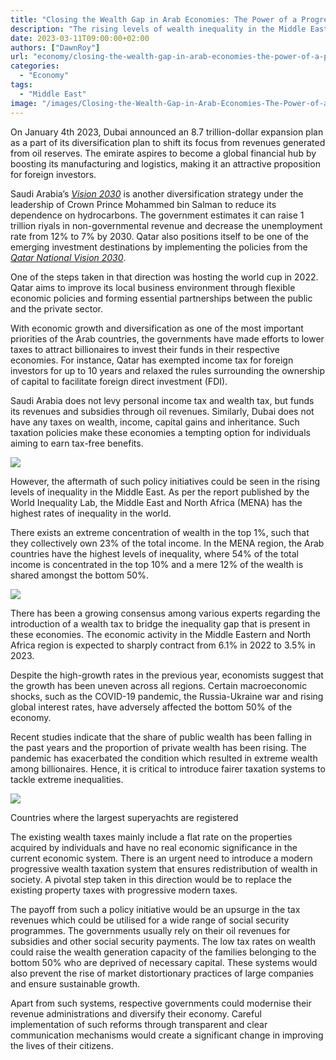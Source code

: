 ```yaml
---
title: "Closing the Wealth Gap in Arab Economies: The Power of a Progressive Taxation System"
description: "The rising levels of wealth inequality in the Middle East sparks debate over the need for progressive taxation models to bridge the extreme concentration of wealth in the region."
date: 2023-03-11T09:00:00+02:00
authors: ["DawnRoy"]
url: "economy/closing-the-wealth-gap-in-arab-economies-the-power-of-a-progressive-taxation-system"
categories:
  - "Economy"
tags:
  - "Middle East"
image: "/images/Closing-the-Wealth-Gap-in-Arab-Economies-The-Power-of-a-Progressive-Taxation-System.jpg"
---
```

On January 4th 2023, Dubai announced an 8.7 trillion-dollar expansion plan as a part of its diversification plan to shift its focus from revenues generated from oil reserves. The emirate aspires to become a global financial hub by boosting its manufacturing and logistics, making it an attractive proposition for foreign investors.

Saudi Arabia’s [_Vision 2030_](https://www.vision2030.gov.sa/) is another diversification strategy under the leadership of Crown Prince Mohammed bin Salman to reduce its dependence on hydrocarbons. The government estimates it can raise 1 trillion riyals in non-governmental revenue and decrease the unemployment rate from 12% to 7% by 2030. Qatar also positions itself to be one of the emerging investment destinations by implementing the policies from the [_Qatar National Vision 2030_](https://www.gco.gov.qa/en/about-qatar/national-vision2030/).

One of the steps taken in that direction was hosting the world cup in 2022. Qatar aims to improve its local business environment through flexible economic policies and forming essential partnerships between the public and the private sector.

With economic growth and diversification as one of the most important priorities of the Arab countries, the governments have made efforts to lower taxes to attract billionaires to invest their funds in their respective economies. For instance, Qatar has exempted income tax for foreign investors for up to 10 years and relaxed the rules surrounding the ownership of capital to facilitate foreign direct investment (FDI).

Saudi Arabia does not levy personal income tax and wealth tax, but funds its revenues and subsidies through oil revenues. Similarly, Dubai does not have any taxes on wealth, income, capital gains and inheritance. Such taxation policies make these economies a tempting option for individuals aiming to earn tax-free benefits.

![](/images/ikDXYEP7y3sanXx8I0VtBHaZW6thtBuFZoAXJijAqO7lwQc1oO7f675JpXWa3O2uloi-XocahR0F_TT5kRi4reeyH2_M1a5PnphSVAmD_w1nQXLOva0F634rDDiXIAoEqwuhkGWu6sNbLWvPZmT4vkc)

However, the aftermath of such policy initiatives could be seen in the rising levels of inequality in the Middle East. As per the report published by the World Inequality Lab, the Middle East and North Africa (MENA) has the highest rates of inequality in the world.

There exists an extreme concentration of wealth in the top 1%, such that they collectively own 23% of the total income. In the MENA region, the Arab countries have the highest levels of inequality, where 54% of the total income is concentrated in the top 10% and a mere 12% of the wealth is shared amongst the bottom 50%.

![](/images/8TGVH4KPwMnB8Qu46RZTmfOQqvZA4hKSp5muT1fgUgpDuz1uAbywKdLZIeQtsHdlnd6HnuYrvXvwOfAgz4wr_pIBNNTh-Tq4VaJwD9hUpaTNzFnS_F24feJ5iMocOjOztV_dFfszcYRgE_sPXO_V0C0)

There has been a growing consensus among various experts regarding the introduction of a wealth tax to bridge the inequality gap that is present in these economies. The economic activity in the Middle Eastern and North Africa region is expected to sharply contract from 6.1% in 2022 to 3.5% in 2023.

Despite the high-growth rates in the previous year, economists suggest that the growth has been uneven across all regions. Certain macroeconomic shocks, such as the COVID-19 pandemic, the Russia-Ukraine war and rising global interest rates, have adversely affected the bottom 50% of the economy.

Recent studies indicate that the share of public wealth has been falling in the past years and the proportion of private wealth has been rising. The pandemic has exacerbated the condition which resulted in extreme wealth among billionaires. Hence, it is critical to introduce fairer taxation systems to tackle extreme inequalities.

![](/images/cR3SmePD5Z39opPc1wf7yigetEZw0ZdVDamWja9Vg72f1pZqdVaCDdhsnPP3LJ5BhuQ70eT93u2w73n0z7isG2DUz1S_4pQSt4NHrPyyjc04cQSa30ny3iNXQoCdvhYb6BtgJOq2iyCjAwNPAoU8t88)

Countries where the largest superyachts are registered


The existing wealth taxes mainly include a flat rate on the properties acquired by individuals and have no real economic significance in the current economic system. There is an urgent need to introduce a modern progressive wealth taxation system that ensures redistribution of wealth in society. A pivotal step taken in this direction would be to replace the existing property taxes with progressive modern taxes.

The payoff from such a policy initiative would be an upsurge in the tax revenues which could be utilised for a wide range of social security programmes. The governments usually rely on their oil revenues for subsidies and other social security payments. The low tax rates on wealth could raise the wealth generation capacity of the families belonging to the bottom 50% who are deprived of necessary capital. These systems would also prevent the rise of market distortionary practices of large companies and ensure sustainable growth.

Apart from such systems, respective governments could modernise their revenue administrations and diversify their economy. Careful implementation of such reforms through transparent and clear communication mechanisms would create a significant change in improving the lives of their citizens.
